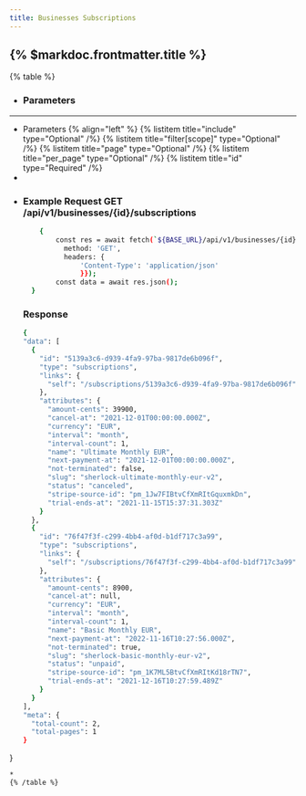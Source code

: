 ```yaml
---
title: Businesses Subscriptions
---
```


## {% $markdoc.frontmatter.title %}

{% table %}
* ### **Parameters**
---
* Parameters {% align="left" %}
  {% listitem title="include" type="Optional" /%}
  {% listitem title="filter[scope]" type="Optional" /%}
  {% listitem title="page" type="Optional" /%}
  {% listitem title="per_page" type="Optional" /%}
  {% listitem title="id" type="Required" /%}
*
*
  ### Example Request GET /api/v1/businesses/{id}/subscriptions
  ```bash
      {
          const res = await fetch(`${BASE_URL}/api/v1/businesses/{id}/subscriptions`, {
            method: 'GET',
            headers: {
                'Content-Type': 'application/json'
                }});
          const data = await res.json();
    }
  ```
  ### Response
  ```bash
  {
  "data": [
    {
      "id": "5139a3c6-d939-4fa9-97ba-9817de6b096f",
      "type": "subscriptions",
      "links": {
        "self": "/subscriptions/5139a3c6-d939-4fa9-97ba-9817de6b096f"
      },
      "attributes": {
        "amount-cents": 39900,
        "cancel-at": "2021-12-01T00:00:00.000Z",
        "currency": "EUR",
        "interval": "month",
        "interval-count": 1,
        "name": "Ultimate Monthly EUR",
        "next-payment-at": "2021-12-01T00:00:00.000Z",
        "not-terminated": false,
        "slug": "sherlock-ultimate-monthly-eur-v2",
        "status": "canceled",
        "stripe-source-id": "pm_1Jw7FIBtvCfXmRItGquxmkDn",
        "trial-ends-at": "2021-11-15T15:37:31.303Z"
      }
    },
    {
      "id": "76f47f3f-c299-4bb4-af0d-b1df717c3a99",
      "type": "subscriptions",
      "links": {
        "self": "/subscriptions/76f47f3f-c299-4bb4-af0d-b1df717c3a99"
      },
      "attributes": {
        "amount-cents": 8900,
        "cancel-at": null,
        "currency": "EUR",
        "interval": "month",
        "interval-count": 1,
        "name": "Basic Monthly EUR",
        "next-payment-at": "2022-11-16T10:27:56.000Z",
        "not-terminated": true,
        "slug": "sherlock-basic-monthly-eur-v2",
        "status": "unpaid",
        "stripe-source-id": "pm_1K7ML5BtvCfXmRItKd18rTN7",
        "trial-ends-at": "2021-12-16T10:27:59.489Z"
      }
    }
  ],
  "meta": {
    "total-count": 2,
    "total-pages": 1
  }
}
  ```
*
{% /table %}